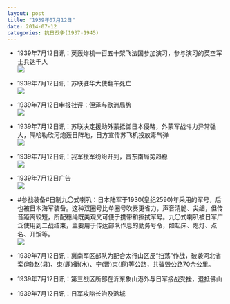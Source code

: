 ```yaml
---
layout: post
title: "1939年07月12日"
date: 2014-07-12
categories: 抗日战争(1937-1945)
---
```


<meta name="referrer" content="no-referrer" />

- 1939年7月12日讯：英轰炸机一百五十架飞法国参加演习，参与演习的英空军士兵达千人 <br/><img src="https://ww2.sinaimg.cn/large/aca367d8jw1eiadlci73ij20e80bfwhq.jpg" />

- 1939年7月12日讯：苏联驻华大使翻车死亡 <br/><img src="https://ww1.sinaimg.cn/large/aca367d8jw1eiabv9ufh1j205u0bqgms.jpg" />

- 1939年7月12日申报社评：但泽与欧洲局势 <br/><img src="https://ww4.sinaimg.cn/large/aca367d8jw1eiaa4261ucj20mc0xt1aw.jpg" />

- 1939年7月12日讯：苏联决定援助外蒙抵御日本侵略，外蒙军战斗力异常强大，隔哈勒欣河炮轰日阵地，日方宣传苏飞机投放毒气弹 <br/><img src="https://ww1.sinaimg.cn/large/aca367d8jw1eia1g5av1uj20cp14etk5.jpg" />

- 1939年7月12日讯：我军援军纷纷开到，晋东南局势趋稳 <br/><img src="https://ww4.sinaimg.cn/large/aca367d8jw1ei9w9eqhpij20ar0ytth6.jpg" />

- 1939年7月12日广告 <br/><img src="https://ww3.sinaimg.cn/large/aca367d8jw1ei9uifid4yj20870hdq50.jpg" />

- #参战装备#日制九〇式喇叭：日本陆军于1930(皇纪2590)年采用的军号，后也被日本海军装备。这种双圈号比单圈号吹奏更省力，声音清脆、尖细，但传音距离较短，所配穗绳既美观又可便于携带和擦拭军号。九〇式喇叭被日军广泛使用到二战结束，主要用于传达部队作息的勤务号令，如起床、熄灯、点名、开饭等。 <br/><img src="https://ww4.sinaimg.cn/large/aca367d8jw1ei9s804hmej207p1evjya.jpg" />

- 1939年7月12日讯：冀南军区部队为配合太行山区反“扫荡”作战，破袭河北省栾(城)赵(县)、束(鹿)衡(水)、宁(晋)束(鹿)等公路，共破毁公路70余公里。 

- 1939年7月12日讯：第三战区所部在沂东象山港外与日军接战受挫，退抵佛山 

- 1939年7月12日讯：日军攻陷长治及潞城 

